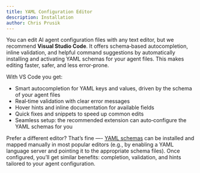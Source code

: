 ```yaml
---
title: YAML Configuration Editor
description: Installation
author: Chris Prusik
---
```


You can edit AI agent configuration files with any text editor, but we recommend **Visual Studio Code**. It offers schema‑based autocompletion, inline validation, and helpful command suggestions by automatically installing and activating YAML schemas for your agent files. This makes editing faster, safer, and less error‑prone.

With VS Code you get:

- Smart autocompletion for YAML keys and values, driven by the schema of your agent files
- Real‑time validation with clear error messages
- Hover hints and inline documentation for available fields
- Quick fixes and snippets to speed up common edits
- Seamless setup: the recommended extension can auto‑configure the YAML schemas for you

Prefer a different editor? That’s fine —- [YAML schemas](../schemas/index.md) can be installed and mapped manually in most popular editors (e.g., by enabling a YAML language server and pointing it to the appropriate schema files). Once configured, you’ll get similar benefits: completion, validation, and hints tailored to your agent configuration.
